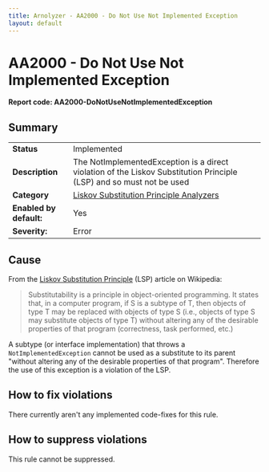 ```yaml
---
title: Arnolyzer - AA2000 - Do Not Use Not Implemented Exception
layout: default
---
```

# AA2000 - Do Not Use Not Implemented Exception #
**Report code: AA2000-DoNotUseNotImplementedException**

## Summary ##
<table>
<tr>
  <td><strong>Status</strong></td>
  <td>Implemented</td>
</tr>
<tr>
  <td><strong>Description</strong></td>
  <td>The NotImplementedException is a direct violation of the Liskov Substitution Principle (LSP) and so must not be used</td>
</tr>
<tr>
  <td><strong>Category</strong></td>
  <td><a href="LiskovSubstitutionPrincipleAnalyzers.html">Liskov Substitution Principle Analyzers</a></td>
</tr>
<tr>
  <td><strong>Enabled by default:</strong></td>
  <td>Yes</td>
</tr>
<tr>
  <td><strong>Severity:</strong></td>
  <td>Error</td>
</tr>
</table>

## Cause ##

From the [Liskov Substitution Principle](https://en.wikipedia.org/wiki/Liskov_substitution_principle) (LSP) article on Wikipedia:
> Substitutability is a principle in object-oriented programming. It states that, in a computer program, if S is a subtype of T, then objects of type T may be replaced with objects of type S (i.e., objects of type S may substitute objects of type T) without altering any of the desirable properties of that program (correctness, task performed, etc.)

A subtype (or interface implementation) that throws a `NotImplementedException` cannot be used as a substitute to its parent "without altering any of the desirable properties of that program". Therefore the use of this exception is a violation of the  LSP.

## How to fix violations ##

There currently aren't any implemented code-fixes for this rule.

## How to suppress violations ##

This rule cannot be suppressed.
